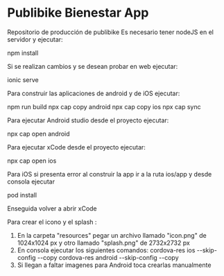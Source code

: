 # Publibike Bienestar App
Repositorio de producción de publibike
Es necesario tener nodeJS en el servidor y ejecutar:

npm install 

Si se realizan cambios y se desean probar en web ejecutar:

ionic serve

Para construir las aplicaciones de android y de iOS ejecutar:

npm run build
npx cap copy android
npx cap copy ios
npx cap sync

Para ejecutar Android studio desde el proyecto ejecutar:

npx cap open android

Para ejecutar xCode desde el proyecto ejecutar:

npx cap open ios

Para iOS si presenta error al construir la app ir a la ruta ios/app y desde consola ejecutar

pod install

Enseguida volver a abrir xCode


Para crear el icono y el splash :

1. En la carpeta "resources" pegar un archivo llamado "icon.png" de 1024x1024 px y otro llamado "splash.png" de 2732x2732 px
2. En consola ejecutar los siguientes comandos:
    cordova-res ios --skip-config --copy
    cordova-res android --skip-config --copy
3. Si llegan a faltar imagenes para Android toca crearlas manualmente
